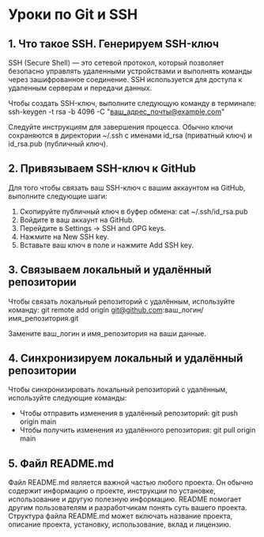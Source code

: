 # Уроки по Git и SSH

## 1. Что такое SSH. Генерируем SSH-ключ

SSH (Secure Shell) — это сетевой протокол, который позволяет безопасно управлять удаленными устройствами и выполнять команды через зашифрованное соединение. SSH используется для доступа к удаленным серверам и передачи данных. 

Чтобы создать SSH-ключ, выполните следующую команду в терминале:
ssh-keygen -t rsa -b 4096 -C "ваш_адрес_почты@example.com"

Следуйте инструкциям для завершения процесса. Обычно ключи сохраняются в директории ~/.ssh с именами id_rsa (приватный ключ) и id_rsa.pub (публичный ключ).

## 2. Привязываем SSH-ключ к GitHub

Для того чтобы связать ваш SSH-ключ с вашим аккаунтом на GitHub, выполните следующие шаги:
1. Скопируйте публичный ключ в буфер обмена:
cat ~/.ssh/id_rsa.pub
2. Войдите в ваш аккаунт на GitHub.
3. Перейдите в Settings -> SSH and GPG keys.
4. Нажмите на New SSH key.
5. Вставьте ваш ключ в поле и нажмите Add SSH key.

## 3. Связываем локальный и удалённый репозитории

Чтобы связать локальный репозиторий с удалённым, используйте команду:
git remote add origin git@github.com:ваш_логин/имя_репозитория.git

Замените ваш_логин и имя_репозитория на ваши данные.

## 4. Синхронизируем локальный и удалённый репозитории

Чтобы синхронизировать локальный репозиторий с удалённым, используйте следующие команды:
- Чтобы отправить изменения в удалённый репозиторий:
git push origin main
- Чтобы получить изменения из удалённого репозитория:
git pull origin main

## 5. Файл README.md

Файл README.md является важной частью любого проекта. Он обычно содержит информацию о проекте, инструкции по установке, использование и другую полезную информацию. README помогает другим пользователям и разработчикам понять суть вашего проекта. Структура файла README.md может включать название проекта, описание проекта, установку, использование, вклад и лицензию.
